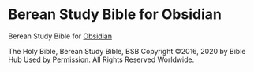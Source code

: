 # Berean Study Bible for Obsidian

Berean Study Bible for [Obsidian](https://obsidian.md)

The Holy Bible, Berean Study Bible, BSB
Copyright &copy;2016, 2020 by Bible Hub
[Used by Permission](https://berean.bible/terms.htm). All Rights Reserved Worldwide.